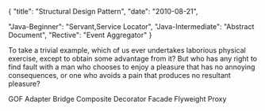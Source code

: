 {
  "title": "Structural Design Pattern",
  "date": "2010-08-21",

  "Java-Beginner": "Servant,Service Locator",
  "Java-Intermediate": "Abstract Document",
  "Rective": "Event Aggregator"
}

To take a trivial example, which of us ever undertakes laborious physical exercise, except to obtain some advantage from it? But who has any right to find fault with a man who chooses to enjoy a pleasure that has no annoying consequences, or one who avoids a pain that produces no resultant pleasure?

GOF
  Adapter
  Bridge
  Composite
  Decorator
  Facade
  Flyweight
  Proxy
